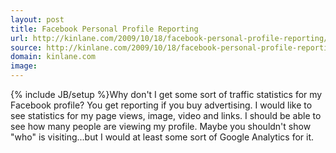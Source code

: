```yaml
---
layout: post
title: Facebook Personal Profile Reporting
url: http://kinlane.com/2009/10/18/facebook-personal-profile-reporting/
source: http://kinlane.com/2009/10/18/facebook-personal-profile-reporting/
domain: kinlane.com
image: 
---
```

{% include JB/setup %}Why don't I get some sort of traffic statistics for my Facebook profile? You get reporting if you buy advertising. I would like to see statistics for my page views, image, video and links. I should be able to see how many people are viewing my profile. Maybe you shouldn't show "who" is visiting...but I would at least some sort of Google Analytics for it.